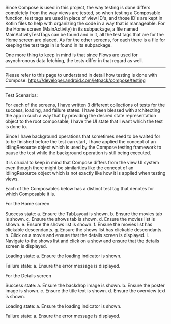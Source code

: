 Since Compose is used in this project, the way testing is done differs completely from the way views
are tested, so when testing a Composable function, test tags are used in place of view ID's, and
those ID's are kept in Kotlin files to help with organizing the code in a way that is manageable.
For the Home screen (MainActivity) in its subpackage, a file named MainActivityTestTags can be found
and in it, all the test tags that are for the Home screen are placed. As for the other screens, for
each there is a file for keeping the test tags in is found in its subpackage.

One more thing to keep in mind is that since Flows are used for asynchronous data fetching, the
tests differ in that regard as well.


---

Please refer to this page to understand in detail how testing is done with Compose:
https://developer.android.com/jetpack/compose/testing

---

Test Scenarios:

For each of the screens, I have written 3 different collections of tests for the success, loading,
and failure states. I have been blessed with architecting the app in such a way that by providing
the desired state representation object to the root composable, I have the UI state that I want
which the test is done to.

Since I have background operations that sometimes need to be waited for to be finished before the
test can start, I have applied the concept of an idlingResource object which is used by the Compose
testing framework to pause the test while the background operation is still being executed.

It is crucial to keep in mind that Compose differs from the view UI system even though there might
be similarities like the concept of an IdlingResource object which is not exactly like how it is
applied when testing views. 

Each of the Composables below has a distinct test tag that denotes for which Composable it is.   

For the Home screen

Success state:
a. Ensure the TabLayout is shown.
b. Ensure the movies tab is shown.
c. Ensure the shows tab is shown.
d. Ensure the movies list is shown.
e. Ensure the shows list is shown.
f. Ensure the movies list has clickable descendants.
g. Ensure the shows list has clickable descendants.
h. Click on a movie and ensure that the details screen is displayed.
i. Navigate to the shows list and click on a show and ensure that the details screen is displayed.


Loading state:
a. Ensure the loading indicator is shown.

Failure state:
a. Ensure the error message is displayed.


For the Details screen

Success state:
a. Ensure the backdrop image is shown.
b. Ensure the poster image is shown.
c. Ensure the title text is shown.
d. Ensure the overview text is shown. 

Loading state:
a. Ensure the loading indicator is shown.

Failure state:
a. Ensure the error message is displayed.


